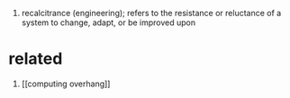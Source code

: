 1. recalcitrance (engineering); refers to the resistance or reluctance of a system to change, adapt, or be improved upon

# related
1. [[computing overhang]]